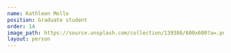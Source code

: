 ```yaml
---
name: Kathleen Mollo
position: Graduate student
order: 14
image_path: https://source.unsplash.com/collection/139386/600x600?a=.png
layout: person
---
```

